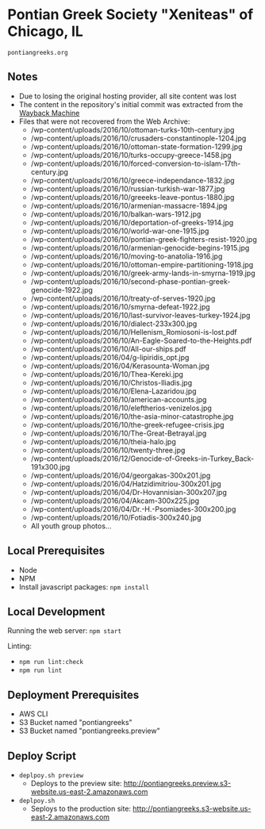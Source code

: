# Pontian Greek Society "Xeniteas" of Chicago, IL

    pontiangreeks.org

## Notes

- Due to losing the original hosting provider, all site content was lost
- The content in the repository's initial commit was extracted from the [Wayback Machine](web.archive.org)
- Files that were not recovered from the Web Archive:
    * /wp-content/uploads/2016/10/ottoman-turks-10th-century.jpg
    * /wp-content/uploads/2016/10/crusaders-constantinople-1204.jpg
    * /wp-content/uploads/2016/10/ottoman-state-formation-1299.jpg
    * /wp-content/uploads/2016/10/turks-occupy-greece-1458.jpg 
    * /wp-content/uploads/2016/10/forced-conversion-to-islam-17th-century.jpg
    * /wp-content/uploads/2016/10/greece-independance-1832.jpg
    * /wp-content/uploads/2016/10/russian-turkish-war-1877.jpg
    * /wp-content/uploads/2016/10/greeeks-leave-pontus-1880.jpg
    * /wp-content/uploads/2016/10/armenian-massacre-1894.jpg
    * /wp-content/uploads/2016/10/balkan-wars-1912.jpg
    * /wp-content/uploads/2016/10/deportation-of-greeks-1914.jpg
    * /wp-content/uploads/2016/10/world-war-one-1915.jpg
    * /wp-content/uploads/2016/10/pontian-greek-fighters-resist-1920.jpg
    * /wp-content/uploads/2016/10/armenian-genocide-begins-1915.jpg
    * /wp-content/uploads/2016/10/moving-to-anatolia-1916.jpg
    * /wp-content/uploads/2016/10/ottoman-empire-partitioning-1918.jpg
    * /wp-content/uploads/2016/10/greek-army-lands-in-smyrna-1919.jpg
    * /wp-content/uploads/2016/10/second-phase-pontian-greek-genocide-1922.jpg
    * /wp-content/uploads/2016/10/treaty-of-serves-1920.jpg
    * /wp-content/uploads/2016/10/smyrna-defeat-1922.jpg
    * /wp-content/uploads/2016/10/last-survivor-leaves-turkey-1924.jpg
    * /wp-content/uploads/2016/10/dialect-233x300.jpg
    * /wp-content/uploads/2016/10/Hellenism_Romiosoni-is-lost.pdf
    * /wp-content/uploads/2016/10/An-Eagle-Soared-to-the-Heights.pdf
    * /wp-content/uploads/2016/10/All-our-ships.pdf
    * /wp-content/uploads/2016/04/g-lipiridis_opt.jpg
    * /wp-content/uploads/2016/04/Kerasounta-Woman.jpg
    * /wp-content/uploads/2016/10/Thea-Kereki.jpg
    * /wp-content/uploads/2016/10/Christos-Iliadis.jpg
    * /wp-content/uploads/2016/10/Elena-Lazaridou.jpg
    * /wp-content/uploads/2016/10/american-accounts.jpg
    * /wp-content/uploads/2016/10/eleftherios-venizelos.jpg
    * /wp-content/uploads/2016/10/the-asia-minor-catastrophe.jpg
    * /wp-content/uploads/2016/10/the-greek-refugee-crisis.jpg
    * /wp-content/uploads/2016/10/The-Great-Betrayal.jpg
    * /wp-content/uploads/2016/10/theia-halo.jpg
    * /wp-content/uploads/2016/10/twenty-three.jpg
    * /wp-content/uploads/2016/12/Genocide-of-Greeks-in-Turkey_Back-191x300.jpg
    * /wp-content/uploads/2016/04/georgakas-300x201.jpg
    * /wp-content/uploads/2016/04/Hatzidimitriou-300x201.jpg
    * /wp-content/uploads/2016/04/Dr-Hovannisian-300x207.jpg
    * /wp-content/uploads/2016/04/Akcam-300x225.jpg
    * /wp-content/uploads/2016/04/Dr.-H.-Psomiades-300x200.jpg
    * /wp-content/uploads/2016/10/Fotiadis-300x240.jpg
    * All youth group photos...

## Local Prerequisites 

- Node
- NPM
- Install javascript packages: `npm install`

## Local Development

Running the web server: `npm start`

Linting:
- `npm run lint:check`
- `npm run lint`

## Deployment Prerequisites

- AWS CLI
- S3 Bucket named "pontiangreeks"
- S3 Bucket named "pontiangreeks.preview"

## Deploy Script

- `deplpoy.sh preview`
    - Deploys to the preview site: http://pontiangreeks.preview.s3-website.us-east-2.amazonaws.com
- `deplpoy.sh`
    - Seploys to the production site: http://pontiangreeks.s3-website.us-east-2.amazonaws.com
